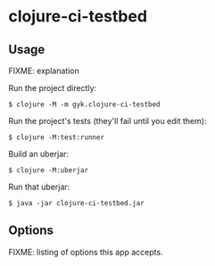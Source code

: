 # clojure-ci-testbed

## Usage

FIXME: explanation

Run the project directly:

    $ clojure -M -m gyk.clojure-ci-testbed

Run the project's tests (they'll fail until you edit them):

    $ clojure -M:test:runner

Build an uberjar:

    $ clojure -M:uberjar

Run that uberjar:

    $ java -jar clojure-ci-testbed.jar

## Options

FIXME: listing of options this app accepts.
